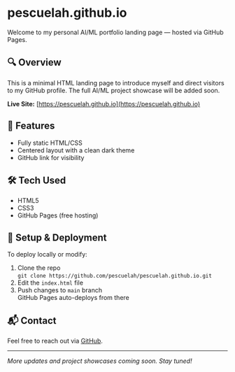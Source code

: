 # pescuelah.github.io

Welcome to my personal AI/ML portfolio landing page — hosted via GitHub Pages.

## 🔍 Overview

This is a minimal HTML landing page to introduce myself and direct visitors to my GitHub profile. The full AI/ML project showcase will be added soon.

**Live Site:** [https://pescuelah.github.io](https://pescuelah.github.io)

## 🚀 Features

- Fully static HTML/CSS
- Centered layout with a clean dark theme
- GitHub link for visibility

## 🛠 Tech Used

- HTML5
- CSS3
- GitHub Pages (free hosting)

## 📁 Setup & Deployment

To deploy locally or modify:
1. Clone the repo  
   `git clone https://github.com/pescuelah/pescuelah.github.io.git`
2. Edit the `index.html` file
3. Push changes to `main` branch  
   GitHub Pages auto-deploys from there

## 📬 Contact

Feel free to reach out via [GitHub](https://github.com/pescuelah).

---

*More updates and project showcases coming soon. Stay tuned!*
